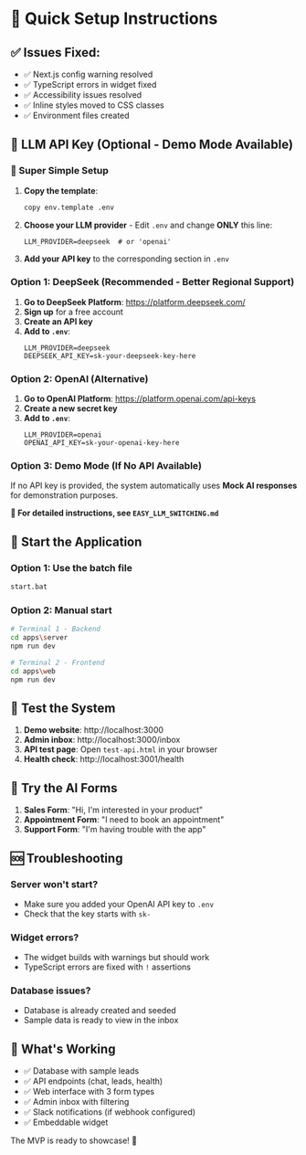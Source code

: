 # 🚀 Quick Setup Instructions

## ✅ Issues Fixed:
- ✅ Next.js config warning resolved
- ✅ TypeScript errors in widget fixed
- ✅ Accessibility issues resolved
- ✅ Inline styles moved to CSS classes
- ✅ Environment files created

## 🔑 LLM API Key (Optional - Demo Mode Available)

### 🎯 Super Simple Setup

1. **Copy the template**:
   ```bash
   copy env.template .env
   ```

2. **Choose your LLM provider** - Edit `.env` and change **ONLY** this line:
   ```env
   LLM_PROVIDER=deepseek  # or 'openai'
   ```

3. **Add your API key** to the corresponding section in `.env`

### Option 1: DeepSeek (Recommended - Better Regional Support)
1. **Go to DeepSeek Platform**: https://platform.deepseek.com/
2. **Sign up** for a free account
3. **Create an API key**
4. **Add to `.env`**:
   ```env
   LLM_PROVIDER=deepseek
   DEEPSEEK_API_KEY=sk-your-deepseek-key-here
   ```

### Option 2: OpenAI (Alternative)
1. **Go to OpenAI Platform**: https://platform.openai.com/api-keys
2. **Create a new secret key**
3. **Add to `.env`**:
   ```env
   LLM_PROVIDER=openai
   OPENAI_API_KEY=sk-your-openai-key-here
   ```

### Option 3: Demo Mode (If No API Available)
If no API key is provided, the system automatically uses **Mock AI responses** for demonstration purposes.

**📖 For detailed instructions, see `EASY_LLM_SWITCHING.md`**

## 🚀 Start the Application

### Option 1: Use the batch file
```bash
start.bat
```

### Option 2: Manual start
```bash
# Terminal 1 - Backend
cd apps\server
npm run dev

# Terminal 2 - Frontend  
cd apps\web
npm run dev
```

## 🧪 Test the System

1. **Demo website**: http://localhost:3000
2. **Admin inbox**: http://localhost:3000/inbox
3. **API test page**: Open `test-api.html` in your browser
4. **Health check**: http://localhost:3001/health

## 💬 Try the AI Forms

1. **Sales Form**: "Hi, I'm interested in your product"
2. **Appointment Form**: "I need to book an appointment"  
3. **Support Form**: "I'm having trouble with the app"

## 🆘 Troubleshooting

### Server won't start?
- Make sure you added your OpenAI API key to `.env`
- Check that the key starts with `sk-`

### Widget errors?
- The widget builds with warnings but should work
- TypeScript errors are fixed with `!` assertions

### Database issues?
- Database is already created and seeded
- Sample data is ready to view in the inbox

## 📱 What's Working

- ✅ Database with sample leads
- ✅ API endpoints (chat, leads, health)
- ✅ Web interface with 3 form types
- ✅ Admin inbox with filtering
- ✅ Slack notifications (if webhook configured)
- ✅ Embeddable widget

The MVP is ready to showcase! 🎉

